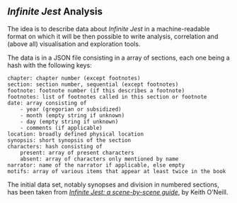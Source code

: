 *Infinite Jest* Analysis
------------------------

The idea is to describe data about *Infinite Jest* in a machine-readable
format on which it will be then possible to write analysis, correlation
and (above all) visualisation and exploration tools.

The data is in a JSON file consisting in a array of sections, each
one being a hash with the following keys:

    chapter: chapter number (except footnotes)
    section: section number, sequential (except footnotes)
    footnote: footnote number (if this describes a footnote)
    footnotes: list of footnotes called in this section or footnote
    date: array consisting of
        - year (gregorian or subsidized)
        - month (empty string if unknown)
        - day (empty string if unknown)
        - comments (if applicable)
    location: broadly defined physical location
    synopsis: short synopsis of the section
    characters: hash consisting of
        present: array of present characters
        absent: array of characters only mentioned by name
    narrator: name of the narrator if applicable, else empty
    motifs: array of various items that appear at least twice in the book

The initial data set, notably synopses and division in numbered sections, has
been taken from [*Infinite Jest: a scene-by-scene
guide*](http://faculty.sunydutchess.edu/oneill/Infinite.htm), by Keith O'Neill.
